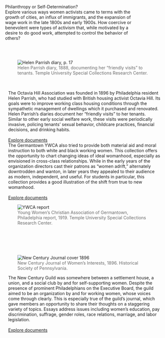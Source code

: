 <div class="lead">Philanthropy or Self-Determination?</div>

<div style="margin: 0px 90px 0px 0px">Explore various ways women activists came to terms with the growth of cities, an influx of immigrants, and the expansion of wage work in the late 1800s and early 1900s. How coercive or benevolent were types of activism that, while motivated by a desire to do good work, attempted to control the behavior of others?</div>

<br/><br/>
<div class="row">
	<div class="col-md-1">
  </div>
  <div class="col-md-3">
    <figure class="figure">
      <img src="/static_images/AMANUZ201504000145Y1017_p17_exhibit.jpg" class="figure-img img-fluid rounded" alt="Helen Parrish diary, p. 17">
      <figcaption class="figure-caption text-left" style="color: #696969">Helen Parrish diary, 1888, documenting her “friendly visits” to tenants. Temple University Special Collections Research Center.</figcaption>
    </figure>
    <br/><br/>
  </div>
  <div class="col-md-6">
    <p style="margin: 0px 00px 0px 10px">
      The Octavia Hill Association was founded in 1896 by Philadelphia resident Helen Parrish, who had studied with British housing activist Octavia Hill.  Its goals were to improve working class housing conditions through the sympathetic management of dwellings which it purchased and renovated.  Helen Parrish’s diaries document her “friendly visits” to her tenants. Similar to other early social welfare work, these visits were periodically invasive, policing tenants’ sexual behavior, childcare practices, financial decisions, and drinking habits.
    <br/><br/>
    <a href="http://pacscl.neomindlabs.com/catalog?f%5Bcollection_id_im%5D%5B%5D=21">Explore documents</a>
    </p>
  </div>
  <div class="col-md-2">
  </div>
</div>
<div class="row">
  <div class="col-md-1">
  </div>
  <div class="col-md-6">
    <p style="margin: 0px 00px 0px 10px">
      The Germantown YWCA also tried to provide both material aid and moral instruction to both white and black working women. This collection offers the opportunity to chart changing ideas of ideal womanhood, especially as envisioned in cross-class relationships. While in the early years of the organization directors cast their patrons as “women adrift,” alternately downtrodden and wanton, in later years they appealed to their audience as modern, independent, and useful. For students in particular, this collection provides a good illustration of the shift from true to new womanhood.
    <br/><br/>
    <a href="http://pacscl.neomindlabs.com/catalog?f%5Bcollection_id_im%5D%5B%5D=24">Explore documents</a>
    </p>
  </div>
  <div class="col-md-3">
    <figure class="figure">
      <img src="/static_images/APAMHZ201703000598Y005_exhibit.jpg" class="figure-img img-fluid rounded" alt="YWCA report">
      <figcaption class="figure-caption text-left" style="color: #696969">Young Women’s Christian Association of Germantown, Philadelphia report, 1919. Temple University Special Collections Research Center.</figcaption>
    </figure>
     <br/><br/>
  </div>
  <div class="col-md-2">
  </div>
  <br/><br/>
</div>
<div class="row">
	<div class="col-md-1">
  	</div>
  	<div class="col-md-3">
    	<figure class="figure">
      <img src="/static_images/HSP14593_exhibit.jpg" class="figure-img img-fluid rounded" alt="New Century Journal cover 1896">
      <figcaption class="figure-caption text-left" style="color: #696969">New Century Journal of Women’s Interests, 1896. Historical Society of Pennsylvania.</figcaption>
    </figure>
  </div>
  <div class="col-md-6">
    <p style="margin: 0px 00px 0px 10px">
      The New Century Guild was somewhere between a settlement house, a union, and a social club by and for self-supporting women. Despite the presence of prominent Philadelphians on the Executive Board, the guild aimed to be an organization by and for working women, whose voices come through clearly. This is especially true of the guild’s journal, which gave members an opportunity to share their thoughts on a staggering variety of topics. Essays address issues including women’s education, pay discrimination, suffrage, gender roles, race relations, marriage, and labor legislation. 
    <br/><br/>
    <a href="http://pacscl.neomindlabs.com/catalog?f%5Bcollection_id_im%5D%5B%5D=17">Explore documents</a>
    </p>
  </div>
  <div class="col-md-2">
  	</div>
  	</div>
